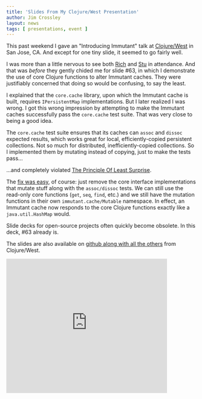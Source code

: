 ```yaml
---
title: 'Slides From My Clojure/West Presentation'
author: Jim Crossley
layout: news
tags: [ presentations, event ]
---
```


This past weekend I gave an "Introducing Immutant" talk at
[Clojure/West](http://clojurewest.org) in San Jose, CA. And except for
one tiny slide, it seemed to go fairly well.

I was more than a little nervous to see both
[Rich](http://twitter.com/richhickey) and
[Stu](http://twitter.com/stuarthalloway) in attendance. And that was
*before* they gently chided me for slide #63, in which I demonstrate
the use of core Clojure functions to alter Immutant caches. They were
justifiably concerned that doing so would be confusing, to say the
least.

I explained that the `core.cache` library, upon which the Immutant
cache is built, requires `IPersistentMap` implementations. But I later
realized I was wrong. I got this wrong impression by attempting to
make the Immutant caches successfully pass the `core.cache` test
suite. That was very close to being a good idea.

The `core.cache` test suite ensures that its caches can `assoc` and
`dissoc` expected results, which works great for local,
efficiently-copied persistent collections. Not so much for
distributed, inefficiently-copied collections. So I implemented them
by mutating instead of copying, just to make the tests pass...

...and completely violated
[The Principle Of Least Surprise](http://en.wikipedia.org/wiki/Principle_of_least_astonishment).

The
[fix was easy](https://github.com/immutant/immutant/commit/fabe041d995c5b02dbeaafa87bc161b5b79bd883),
of course: just remove the core interface implementations that mutate
stuff along with the `assoc/dissoc` tests. We can still use the
read-only core functions (`get`, `seq`, `find`, etc.) and we still
have the mutation functions in their own `immutant.cache/Mutable`
namespace. In effect, an Immutant cache now responds to the core
Clojure functions exactly like a `java.util.HashMap` would.

Slide decks for open-source projects often quickly become obsolete. In
this deck, #63 already is.

The slides are also available on
[github along with all the others](https://github.com/strangeloop/clojurewest2012-slides)
from Clojure/West.

<div style="width:425px" id="__ss_12072036"><iframe src="http://www.slideshare.net/slideshow/embed_code/12072036" width="425" height="355" frameborder="0" marginwidth="0" marginheight="0" scrolling="no"></iframe></div>
